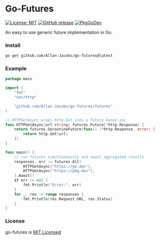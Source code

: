 # Go-Futures

[![License: MIT](https://img.shields.io/badge/License-MIT-yellow.svg)](https://opensource.org/licenses/MIT)
[![GitHub release](https://img.shields.io/github/release/Allan-Jacobs/go-futures.svg)](https://github.com/Allan-Jacobs/go-futures/releases/latest)
[![PkgGoDev](https://img.shields.io/badge/go.dev-docs-007d9c)](https://pkg.go.dev/github.com/Allan-Jacobs/go-futures)

An easy to use generic future implementation in Go.

### Install

```sh
go get github.com/Allan-Jacobs/go-futures@latest
```

### Example

```go
package main

import (
	"fmt"
	"net/http"

	"github.com/Allan-Jacobs/go-futures/futures"
)

// HTTPGetAsync wraps http.Get into a future based api
func HTTPGetAsync(url string) futures.Future[*http.Response] {
	return futures.GoroutineFuture(func() (*http.Response, error) {
		return http.Get(url)
	})
}

func main() {
	// run futures simultaneously and await aggregated results
	responses, err := futures.All(
		HTTPGetAsync("https://go.dev"),
		HTTPGetAsync("https://pkg.dev"),
	).Await()
	if err != nil {
		fmt.Println("Error:", err)
	}
	for _, res := range responses {
		fmt.Println(res.Request.URL, res.Status)
	}
}
```

### License

go-futures is [MIT Licensed](https://github.com/Allan-Jacobs/go-futures/blob/master/LICENSE)
